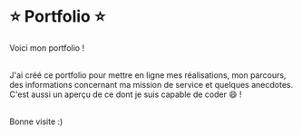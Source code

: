 # ⭐ Portfolio ⭐
Voici mon portfolio !<br><br>

J'ai créé ce portfolio pour mettre en ligne mes réalisations, mon parcours, des informations concernant ma mission de service et quelques anecdotes.<br>
C'est aussi un aperçu de ce dont je suis capable de coder 😄 !<br><br>

Bonne visite :)

